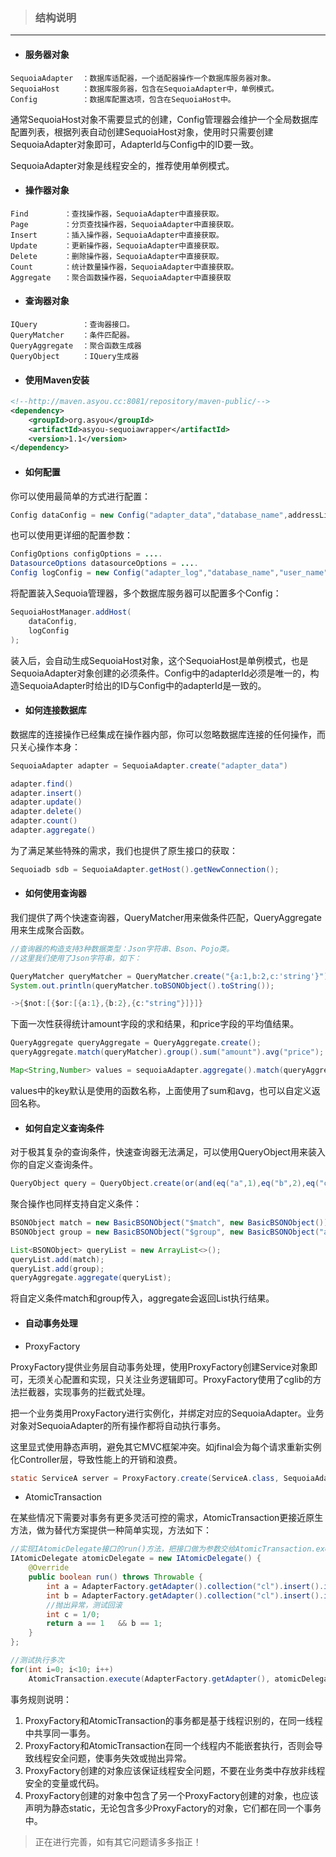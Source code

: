 >### **结构说明**
---
- #### **服务器对象**
```text
SequoiaAdapter  ：数据库适配器，一个适配器操作一个数据库服务器对象。
SequoiaHost	    ：数据库服务器，包含在SequoiaAdapter中，单例模式。
Config		    ：数据库配置选项，包含在SequoiaHost中。

```
通常SequoiaHost对象不需要显式的创建，Config管理器会维护一个全局数据库配置列表，根据列表自动创建SequoiaHost对象，使用时只需要创建SequoiaAdapter对象即可，AdapterId与Config中的ID要一致。

SequoiaAdapter对象是线程安全的，推荐使用单例模式。
- #### **操作器对象**
```text
Find		：查找操作器，SequoiaAdapter中直接获取。
Page		：分页查找操作器，SequoiaAdapter中直接获取。
Insert		：插入操作器，SequoiaAdapter中直接获取。
Update		：更新操作器，SequoiaAdapter中直接获取。
Delete		：删除操作器，SequoiaAdapter中直接获取。
Count   	：统计数量操作器，SequoiaAdapter中直接获取。
Aggregate	：聚合函数操作器，SequoiaAdapter中直接获取 
```
- #### **查询器对象**
```text
IQuery		    ：查询器接口。
QueryMatcher	：条件匹配器。
QueryAggregate	：聚合函数生成器
QueryObject	    ：IQuery生成器
```
- #### **使用Maven安装**
```xml
<!--http://maven.asyou.cc:8081/repository/maven-public/-->  
<dependency>  
    <groupId>org.asyou</groupId>  
    <artifactId>asyou-sequoiawrapper</artifactId>  
    <version>1.1</version>  
</dependency>  
```

- #### **如何配置**

你可以使用最简单的方式进行配置：
```java
Config dataConfig = new Config("adapter_data","database_name",addressList);
```
也可以使用更详细的配置参数：
```java
ConfigOptions configOptions = ....
DatasourceOptions datasourceOptions = ....
Config logConfig = new Config("adapter_log","database_name","user_name","password",addressList,configOptions,datasourceOptions);
```
将配置装入Sequoia管理器，多个数据库服务器可以配置多个Config：  
```java
SequoiaHostManager.addHost(
    dataConfig,
    logConfig
);
```

装入后，会自动生成SequoiaHost对象，这个SequoiaHost是单例模式，也是SequoiaAdapter对象创建的必须条件。Config中的adapterId必须是唯一的，构造SequoiaAdapter时给出的ID与Config中的adapterId是一致的。

- #### **如何连接数据库**
数据库的连接操作已经集成在操作器内部，你可以忽略数据库连接的任何操作，而只关心操作本身：
```java
SequoiaAdapter adapter = SequoiaAdapter.create("adapter_data")

adapter.find()
adapter.insert()
adapter.update()
adapter.delete()
adapter.count()
adapter.aggregate()
```
为了满足某些特殊的需求，我们也提供了原生接口的获取：
```java
Sequoiadb sdb = SequoiaAdapter.getHost().getNewConnection();
```
- #### **如何使用查询器**

我们提供了两个快速查询器，QueryMatcher用来做条件匹配，QueryAggregate用来生成聚合函数。
```java
//查询器的构造支持3种数据类型：Json字符串、Bson、Pojo类。
//这里我们使用了Json字符串，如下：

QueryMatcher queryMatcher = QueryMatcher.create("{a:1,b:2,c:'string'}").or().not();
System.out.println(queryMatcher.toBSONObject().toString());

->{$not:[{$or:[{a:1},{b:2},{c:"string"}]}]}
```
下面一次性获得统计amount字段的求和结果，和price字段的平均值结果。
```java
QueryAggregate queryAggregate = QueryAggregate.create();
queryAggregate.match(queryMatcher).group().sum("amount").avg("price");

Map<String,Number> values = sequoiaAdapter.aggregate().match(queryAggregate).values();
```
values中的key默认是使用的函数名称，上面使用了sum和avg，也可以自定义返回名称。

- #### **如何自定义查询条件**
对于极其复杂的查询条件，快速查询器无法满足，可以使用QueryObject用来装入你的自定义查询条件。
```java
QueryObject query = QueryObject.create(or(and(eq("a",1),eq("b",2),eq("c","string"))));
```
聚合操作也同样支持自定义条件：
```java
BSONObject match = new BasicBSONObject("$match", new BasicBSONObject());
BSONObject group = new BasicBSONObject("$group", new BasicBSONObject("amount", new BasicBSONObject("sum", "price")));

List<BSONObject> queryList = new ArrayList<>();
queryList.add(match);
queryList.add(group);
queryAggregate.aggregate(queryList);
```
将自定义条件match和group传入，aggregate会返回List<BSONObject>执行结果。

- #### **自动事务处理**
- ProxyFactory

ProxyFactory提供业务层自动事务处理，使用ProxyFactory创建Service对象即可，无须关心配置和实现，只关注业务逻辑即可。ProxyFactory使用了cglib的方法拦截器，实现事务的拦截式处理。

把一个业务类用ProxyFactory进行实例化，并绑定对应的SequoiaAdapter。业务对象对SequoiaAdapter的所有操作都将自动执行事务。

这里显式使用静态声明，避免其它MVC框架冲突。如jfinal会为每个请求重新实例化Controller层，导致性能上的开销和浪费。
```java
static ServiceA server = ProxyFactory.create(ServiceA.class, SequoiaAdapter.create("adapter_data"));
```

- AtomicTransaction

在某些情况下需要对事务有更多灵活可控的需求，AtomicTransaction更接近原生方法，做为替代方案提供一种简单实现，方法如下：
```java
//实现IAtomicDelegate接口的run()方法，把接口做为参数交给AtomicTransaction.execute()自动执行事务
IAtomicDelegate atomicDelegate = new IAtomicDelegate() {
    @Override
    public boolean run() throws Throwable {
        int a = AdapterFactory.getAdapter().collection("cl").insert().insertOneT("{a:1}");
        int b = AdapterFactory.getAdapter().collection("cl").insert().insertOneT("{a:2}");
        //抛出异常，测试回滚
        int c = 1/0;
        return a == 1   && b == 1;
    }
};

//测试执行多次
for(int i=0; i<10; i++)
    AtomicTransaction.execute(AdapterFactory.getAdapter(), atomicDelegate);
```
事务规则说明：
1. ProxyFactory和AtomicTransaction的事务都是基于线程识别的，在同一线程中共享同一事务。
2. ProxyFactory和AtomicTransaction在同一个线程内不能嵌套执行，否则会导致线程安全问题，使事务失效或抛出异常。
3. ProxyFactory创建的对象应该保证线程安全问题，不要在业务类中存放非线程安全的变量或代码。
4. ProxyFactory创建的对象中包含了另一个ProxyFactory创建的对象，也应该声明为静态static，无论包含多少ProxyFactory的对象，它们都在同一个事务中。


> 正在进行完善，如有其它问题请多多指正！
